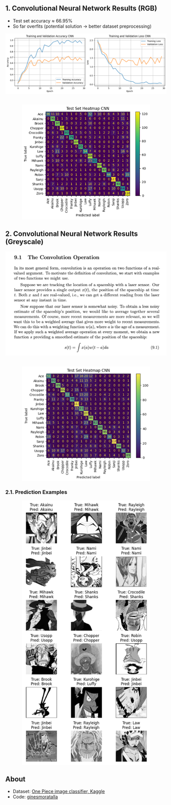 
## 1. Convolutional Neural Network Results (RGB)
- Test set accuracy $\approx$ 66.95%
- So far overfits (potential solution -> better dataset preprocessing)
  
<div align="center">
  <img src="res/CNN/cnn_loss_acc_2.png" width="750"/> 
</div>

## 

<div align = "center">
  <img src="res/CNN/cnn_test_confussion_matrix_2.png" width="400"/> 
</div>


## 2. Convolutional Neural Network Results (Greyscale)

<div align="center">
  <img src="res/CNN/CNN_greyscale_loss_acc_1.png" width="750"/> 
</div>

## 

<div align = "center">
  <img src="res/CNN/CNN_greyscale_heatmap_1.png" width="400"/> 
</div>

### 2.1. Prediction Examples
<div align = "center">
  <img src="res/CNN/CNN_greyscale_examples_1.png" width="400"/> 
</div>


## About
- Dataset: [One Piece image classifier, Kaggle](https://www.kaggle.com/datasets/ibrahimserouis99/one-piece-image-classifier)
- Code: [ginesmoratalla](https://github.com/ginesmoratalla)
